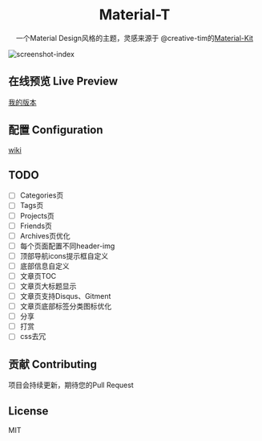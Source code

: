 <h1 align="center">Material-T</h1>

<p align="center">一个Material Design风格的主题，灵感来源于 @creative-tim的<a href="https://github.com/creativetimofficial/material-kit">Material-Kit</a></p>

![screenshot-index](https://github.com/invom/Material-T/raw/master/screenshot-index.png)


## 在线预览 Live Preview

[我的版本](https://invom.github.io/Material-T/)


## 配置 Configuration

[wiki](https://github.com/invom/Material-T/wiki)



## TODO

- [ ] Categories页
- [ ] Tags页
- [ ] Projects页
- [ ] Friends页
- [ ] Archives页优化
- [ ] 每个页面配置不同header-img 
- [ ] 顶部导航icons提示框自定义
- [ ] 底部信息自定义
- [ ] 文章页TOC
- [ ] 文章页大标题显示
- [ ] 文章页支持Disqus、Gitment
- [ ] 文章页底部标签分类图标优化
- [ ] 分享
- [ ] 打赏
- [ ] css去冗

## 贡献 Contributing

项目会持续更新，期待您的Pull Request


## License

MIT
